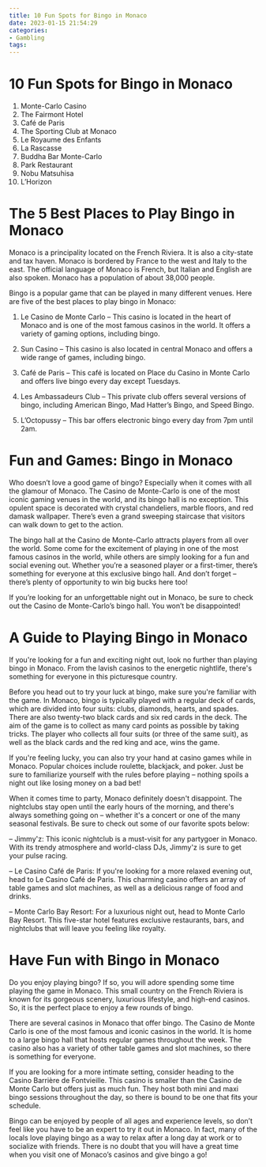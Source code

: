 ```yaml
---
title: 10 Fun Spots for Bingo in Monaco 
date: 2023-01-15 21:54:29
categories:
- Gambling
tags:
---
```



#  10 Fun Spots for Bingo in Monaco 

1. Monte-Carlo Casino 
2. The Fairmont Hotel 
3. Café de Paris 
4. The Sporting Club at Monaco 
5. Le Royaume des Enfants 
6. La Rascasse 
7. Buddha Bar Monte-Carlo 
8. Park Restaurant 
9. Nobu Matsuhisa 
10. L’Horizon

#  The 5 Best Places to Play Bingo in Monaco 

Monaco is a principality located on the French Riviera. It is also a city-state and tax haven. Monaco is bordered by France to the west and Italy to the east. The official language of Monaco is French, but Italian and English are also spoken. Monaco has a population of about 38,000 people. 

Bingo is a popular game that can be played in many different venues. Here are five of the best places to play bingo in Monaco: 

1) Le Casino de Monte Carlo – This casino is located in the heart of Monaco and is one of the most famous casinos in the world. It offers a variety of gaming options, including bingo. 

2) Sun Casino – This casino is also located in central Monaco and offers a wide range of games, including bingo. 

3) Café de Paris – This café is located on Place du Casino in Monte Carlo and offers live bingo every day except Tuesdays. 

4) Les Ambassadeurs Club – This private club offers several versions of bingo, including American Bingo, Mad Hatter’s Bingo, and Speed Bingo. 

5) L’Octopussy – This bar offers electronic bingo every day from 7pm until 2am.

#  Fun and Games: Bingo in Monaco 

Who doesn’t love a good game of bingo? Especially when it comes with all the glamour of Monaco. The Casino de Monte-Carlo is one of the most iconic gaming venues in the world, and its bingo hall is no exception. This opulent space is decorated with crystal chandeliers, marble floors, and red damask wallpaper. There’s even a grand sweeping staircase that visitors can walk down to get to the action.

The bingo hall at the Casino de Monte-Carlo attracts players from all over the world. Some come for the excitement of playing in one of the most famous casinos in the world, while others are simply looking for a fun and social evening out. Whether you’re a seasoned player or a first-timer, there’s something for everyone at this exclusive bingo hall. And don’t forget – there’s plenty of opportunity to win big bucks here too!

If you’re looking for an unforgettable night out in Monaco, be sure to check out the Casino de Monte-Carlo’s bingo hall. You won’t be disappointed!

#  A Guide to Playing Bingo in Monaco 

If you're looking for a fun and exciting night out, look no further than playing bingo in Monaco. From the lavish casinos to the energetic nightlife, there's something for everyone in this picturesque country.

Before you head out to try your luck at bingo, make sure you're familiar with the game. In Monaco, bingo is typically played with a regular deck of cards, which are divided into four suits: clubs, diamonds, hearts, and spades. There are also twenty-two black cards and six red cards in the deck. The aim of the game is to collect as many card points as possible by taking tricks. The player who collects all four suits (or three of the same suit), as well as the black cards and the red king and ace, wins the game.

If you're feeling lucky, you can also try your hand at casino games while in Monaco. Popular choices include roulette, blackjack, and poker. Just be sure to familiarize yourself with the rules before playing – nothing spoils a night out like losing money on a bad bet!

When it comes time to party, Monaco definitely doesn't disappoint. The nightclubs stay open until the early hours of the morning, and there's always something going on – whether it's a concert or one of the many seasonal festivals. Be sure to check out some of our favorite spots below:

– Jimmy'z: This iconic nightclub is a must-visit for any partygoer in Monaco. With its trendy atmosphere and world-class DJs, Jimmy'z is sure to get your pulse racing.

– Le Casino Café de Paris: If you're looking for a more relaxed evening out, head to Le Casino Café de Paris. This charming casino offers an array of table games and slot machines, as well as a delicious range of food and drinks.

– Monte Carlo Bay Resort: For a luxurious night out, head to Monte Carlo Bay Resort. This five-star hotel features exclusive restaurants, bars, and nightclubs that will leave you feeling like royalty.

#  Have Fun with Bingo in Monaco

Do you enjoy playing bingo? If so, you will adore spending some time playing the game in Monaco. This small country on the French Riviera is known for its gorgeous scenery, luxurious lifestyle, and high-end casinos. So, it is the perfect place to enjoy a few rounds of bingo.

There are several casinos in Monaco that offer bingo. The Casino de Monte Carlo is one of the most famous and iconic casinos in the world. It is home to a large bingo hall that hosts regular games throughout the week. The casino also has a variety of other table games and slot machines, so there is something for everyone.

If you are looking for a more intimate setting, consider heading to the Casino Barrière de Fontvieille. This casino is smaller than the Casino de Monte Carlo but offers just as much fun. They host both mini and maxi bingo sessions throughout the day, so there is bound to be one that fits your schedule.

Bingo can be enjoyed by people of all ages and experience levels, so don’t feel like you have to be an expert to try it out in Monaco. In fact, many of the locals love playing bingo as a way to relax after a long day at work or to socialize with friends. There is no doubt that you will have a great time when you visit one of Monaco’s casinos and give bingo a go!